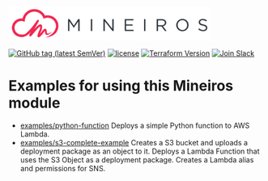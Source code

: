 [<img src="https://raw.githubusercontent.com/mineiros-io/brand/3bffd30e8bdbbde32c143e2650b2faa55f1df3ea/mineiros-primary-logo.svg" width="400"/>][homepage]

[![GitHub tag (latest SemVer)][badge-semver]][releases-github]
[![license][badge-license]][apache20]
[![Terraform Version][badge-terraform]][releases-terraform]
[![Join Slack][badge-slack]][slack]

# Examples for using this Mineiros module

- [examples/python-function] Deploys a simple Python function to AWS Lambda.
- [examples/s3-complete-example] Creates a S3 bucket and uploads a deployment package as an object to it. Deploys a
  Lambda Function that uses the S3 Object as a deployment package. Creates a Lambda alias and permissions for SNS.

<!-- References -->
[examples/python-function]: https://github.com/mineiros-io/terraform-aws-lambda-function/blob/master/examples/python-function
[examples/s3-complete-example]: https://github.com/mineiros-io/terraform-aws-lambda-function/blob/master/examples/s3-complete-example

[homepage]: https://mineiros.io/?ref=terraform-aws-lambda-function

[badge-license]: https://img.shields.io/badge/license-Apache%202.0-brightgreen.svg
[badge-terraform]: https://img.shields.io/badge/terraform-0.15%20|%200.14%20|%200.13%20|%200.12.20+-623CE4.svg?logo=terraform
[badge-slack]: https://img.shields.io/badge/slack-@mineiros--community-f32752.svg?logo=slack
[badge-semver]: https://img.shields.io/github/v/tag/mineiros-io/terraform-aws-lambda-function.svg?label=latest&sort=semver

[releases-github]: https://github.com/mineiros-io/terraform-aws-lambda-function/releases
[releases-terraform]: https://github.com/hashicorp/terraform/releases
[apache20]: https://opensource.org/licenses/Apache-2.0
[slack]: https://join.slack.com/t/mineiros-community/shared_invite/zt-ehidestg-aLGoIENLVs6tvwJ11w9WGg
